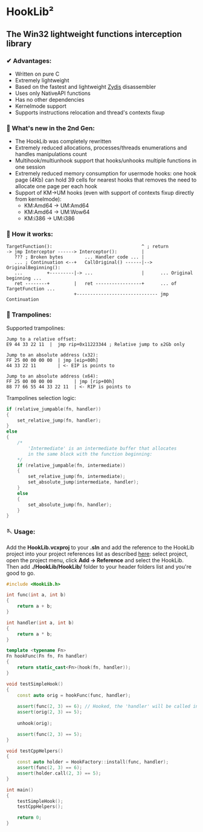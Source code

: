 # HookLib²
## The Win32 lightweight functions interception library
### ✔ Advantages:
* Written on pure C
* Extremely lightweight
* Based on the fastest and lightweight [Zydis](https://github.com/zyantific/zydis) disassembler
* Uses only NativeAPI functions
* Has no other dependencies
* Kernelmode support
* Supports instructions relocation and thread's contexts fixup

### 📰 What's new in the 2nd Gen:
* The HookLib was completely rewritten
* Extremely reduced allocations, processes/threads enumerations and handles manipulations count
* Multihook/multiunhook support that hooks/unhooks multiple functions in one session
* Extremely reduced memory consumption for usermode hooks: one hook page (4Kb) can hold 39 cells for nearest hooks that removes the need to allocate one page per each hook
* Support of KM->UM hooks (even with support of contexts fixup directly from kernelmode):
  * KM:Amd64 -> UM:Amd64
  * KM:Amd64 -> UM:Wow64
  * KM:i386 -> UM:i386

### 🔬 How it works:
```
TargetFunction():                                 ^ ; return
-> jmp Interceptor ------> Interceptor():         |
   ??? ; Broken bytes        ... Handler code ... |
   ... ; Continuation <--+   CallOriginal() ------|--> OriginalBeginning():
   ...         +---------|-> ...                  |      ... Original beginning ...
   ret --------+         |   ret -----------------+      ... of TargetFunction ...
                         +------------------------------ jmp Continuation
```
### 🧵 Trampolines:
Supported trampolines:
```assembly
Jump to a relative offset:
E9 44 33 22 11  |  jmp rip+0x11223344 ; Relative jump to ±2Gb only

Jump to an absolute address (x32):
FF 25 00 00 00 00  | jmp [eip+00h]
44 33 22 11        | <- EIP is points to

Jump to an absolute address (x64):
FF 25 00 00 00 00        | jmp [rip+00h]
88 77 66 55 44 33 22 11  | <- RIP is points to
```
Trampolines selection logic:
```cpp
if (relative_jumpable(fn, handler))
{
    set_relative_jump(fn, handler);
}
else
{
    /*
        'Intermediate' is an intermediate buffer that allocates
        in the same block with the function beginning:
    */
    if (relative_jumpable(fn, intermediate))
    {
        set_relative_jump(fn, intermediate);
        set_absolute_jump(intermediate, handler); 
    }
    else
    {
        set_absolute_jump(fn, handler);
    }
}
```
### 🪡 Usage:
Add the **HookLib.vcxproj** to your **.sln** and add the reference to the HookLib project into your project references list as described [here](https://docs.microsoft.com/en-us/troubleshoot/cpp/add-references-managed): select project, open the project menu, click **Add -> Reference** and select the HookLib.  
Then add **./HookLib/HookLib/** folder to your header folders list and you're good to go.
```cpp
#include <HookLib.h>

int func(int a, int b)
{
    return a + b;
}

int handler(int a, int b)
{
    return a * b;
}

template <typename Fn>
Fn hookFunc(Fn fn, Fn handler)
{
    return static_cast<Fn>(hook(fn, handler));
}

void testSimpleHook()
{
    const auto orig = hookFunc(func, handler);
    
    assert(func(2, 3) == 6); // Hooked, the 'handler' will be called instead
    assert(orig(2, 3) == 5);
    
    unhook(orig);

    assert(func(2, 3) == 5);
}

void testCppHelpers()
{
    const auto holder = HookFactory::install(func, handler);
    assert(func(2, 3) == 6);
    assert(holder.call(2, 3) == 5);
}

int main()
{
    testSimpleHook();
    testCppHelpers();

    return 0;
}
```

